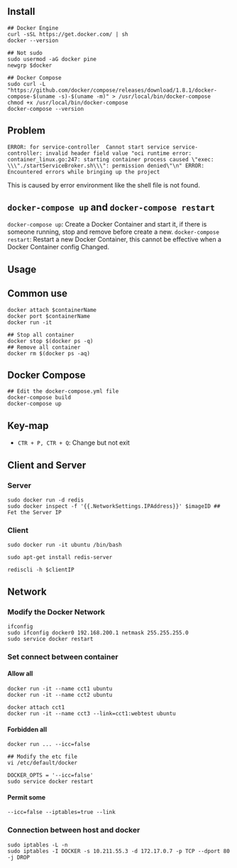 ## Install
```shell
## Docker Engine
curl -sSL https://get.docker.com/ | sh
docker --version

## Not sudo
sudo usermod -aG docker pine
newgrp $docker

## Docker Compose
sudo curl -L "https://github.com/docker/compose/releases/download/1.8.1/docker-compose-$(uname -s)-$(uname -m)" > /usr/local/bin/docker-compose
chmod +x /usr/local/bin/docker-compose
docker-compose --version
```

## Problem

`ERROR: for service-controller  Cannot start service service-controller: invalid header field value "oci runtime error: container_linux.go:247: starting container process caused \"exec: \\\"./startServiceBroker.sh\\\": permission denied\"\n"
ERROR: Encountered errors while bringing up the project`

This is caused by error environment like the shell file is not found.

## `docker-compose up` and `docker-compose restart`

`docker-compose up`: Create a Docker Container and start it, if there is someone running, stop and remove before create a new.
`docker-compose restart`: Restart a new Docker Container, this cannot be effective when a Docker Container config Changed.

## Usage

## Common use
```shell
docker attach $containerName
docker port $containerName
docker run -it

## Stop all container
docker stop $(docker ps -q)
## Remove all container
docker rm $(docker ps -aq)
```

## Docker Compose
```shell
## Edit the docker-compose.yml file
docker-compose build
docker-compose up
```

## Key-map
* `CTR + P, CTR + Q`: Change but not exit

## Client and Server
### Server
```shell
sudo docker run -d redis
sudo docker inspect -f '{{.NetworkSettings.IPAddress}}' $imageID ## Fet the Server IP
```

### Client
```shell
sudo docker run -it ubuntu /bin/bash

sudo apt-get install redis-server

rediscli -h $clientIP
```

## Network
### Modify the Docker Network
```shell
ifconfig
sudo ifconfig docker0 192.168.200.1 netmask 255.255.255.0
sudo service docker restart
```
### Set connect between container
#### Allow all
```shell
docker run -it --name cct1 ubuntu
docker run -it --name cct2 ubuntu

docker attach cct1
docker run -it --name cct3 --link=cct1:webtest ubuntu

```
#### Forbidden all
```shell
docker run ... --icc=false
```
```shell
## Modify the etc file
vi /etc/default/docker

DOCKER_OPTS = '--icc=false'
sudo service docker restart
```

#### Permit some
```shell
--icc=false --iptables=true --link
```

###  Connection between host and docker
```shell
sudo iptables -L -n
sudo iptables -I DOCKER -s 10.211.55.3 -d 172.17.0.7 -p TCP --dport 80 -j DROP
```
